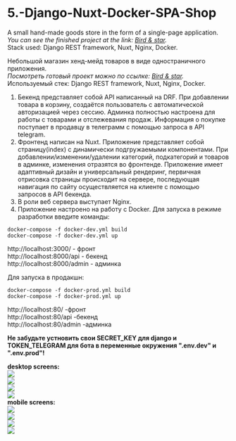 # 5.-Django-Nuxt-Docker-SPA-Shop
A small hand-made goods store in the form of a single-page application.  
*You can see the finished project at the link: [Bird & star](http://bird-and-star.ru/).*  
Stack used: Django REST framework, Nuxt, Nginx, Docker.  

Небольшой магазин хенд-мейд товаров в виде одностраничного приложения.  
*Посмотреть готовый проект можно по ссылке: [Bird & star](http://bird-and-star.ru/).*   
Используемый стек: Django REST framework, Nuxt, Nginx, Docker.
1) Бекенд представляет собой API написанный на DRF. При добавлении товара в корзину, создаётся пользователь с автоматической авторизацией через сессию. Админка полностью настроена для работы с товарами и отслежевания продаж. Информация о покупке поступает в продавцу в телеграмм с помощью запроса в API telegram.
2) Фронтенд написан на Nuxt. Приложение представляет собой страницу(index) с динамически подгружаемыми компонентами. При добавлении/изменении/удалении категорий, подкатегорий и товаров в админке, изменения отразятся во фронтенде. Приложение имеет адаптивный дизайн и универсальный рендеринг, первичная отрисовка страницы происходит на сервере, последующая навигация по сайту осуществляется на клиенте с помощью запросов в API бекенда.
3) В роли веб сервера выступает Nginx.
4) Приложение настроено на работу с Docker. 
Для запуска в режиме разработки введите команды:
```
docker-compose -f docker-dev.yml build
docker-compose -f docker-dev.yml up
```
http://localhost:3000/ - фронт  
http://localhost:8000/api - бекенд  
http://localhost:8000/admin - админка  

Для запуска в продакшн:
```
docker-compose -f docker-prod.yml build
docker-compose -f docker-prod.yml up
```
http://localhost:80/ -фронт  
http://localhost:80/api -бекенд  
http://localhost:80/admin -админка  

**Не забудьте устновить свои SECRET_KEY для django и TOKEN_TELEGRAM для бота в переменные окружения ".env.dev" и ".env.prod"!**  

__desktop screens:__   
![](https://github.com/jimbojimih/5.-Django-Nuxt-Docker-SPA-Shop/blob/master/!screenshots%20for%20github/screen1.png)  
![](https://github.com/jimbojimih/5.-Django-Nuxt-Docker-SPA-Shop/blob/master/!screenshots%20for%20github/screen2.png)  
![](https://github.com/jimbojimih/5.-Django-Nuxt-Docker-SPA-Shop/blob/master/!screenshots%20for%20github/screen3.png)  
![](https://github.com/jimbojimih/5.-Django-Nuxt-Docker-SPA-Shop/blob/master/!screenshots%20for%20github/screen4.png)  
__mobile screens:__  
![](https://github.com/jimbojimih/5.-Django-Nuxt-Docker-SPA-Shop/blob/master/!screenshots%20for%20github/screen5.png)  
![](https://github.com/jimbojimih/5.-Django-Nuxt-Docker-SPA-Shop/blob/master/!screenshots%20for%20github/screen6.png)   
![](https://github.com/jimbojimih/5.-Django-Nuxt-Docker-SPA-Shop/blob/master/!screenshots%20for%20github/screen7.png)  
![](https://github.com/jimbojimih/5.-Django-Nuxt-Docker-SPA-Shop/blob/master/!screenshots%20for%20github/screen8.png)   

